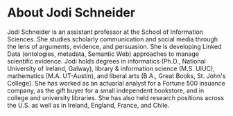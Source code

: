 # About Jodi Schneider
Jodi Schneider is an assistant professor at the School of Information Sciences. She studies scholarly communication and social media through the lens of arguments, evidence, and persuasion. She is developing Linked Data (ontologies, metadata, Semantic Web) approaches to manage scientific evidence. Jodi holds degrees in informatics (Ph.D., National University of Ireland, Galway), library & information science (M.S. UIUC), mathematics (M.A. UT-Austin), and liberal arts (B.A., Great Books, St. John's College). She has worked as an actuarial analyst for a Fortune 500 insuance company, as the gift buyer for a small independent bookstore, and in college and university libraries. She has also held research positions across the U.S. as well as in Ireland, England, France, and Chile.
